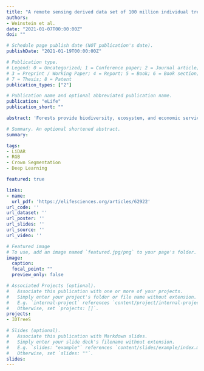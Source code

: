 ```yaml
---
title: "A remote sensing derived data set of 100 million individual tree crowns for the National Ecological Observatory Network"
authors:
- Weinstein et al.
date: "2021-01-07T00:00:00Z"
doi: ""

# Schedule page publish date (NOT publication's date).
publishDate: "2021-01-19T00:00:00Z"

# Publication type.
# Legend: 0 = Uncategorized; 1 = Conference paper; 2 = Journal article;
# 3 = Preprint / Working Paper; 4 = Report; 5 = Book; 6 = Book section;
# 7 = Thesis; 8 = Patent
publication_types: ["2"]

# Publication name and optional abbreviated publication name.
publication: "eLife"
publication_short: ""

abstract: 'Forests provide biodiversity, ecosystem, and economic services. Information on individual trees is important for understanding forest ecosystems but obtaining individual-level data at broad scales is challenging due to the costs and logistics of data collection. While advances in remote sensing techniques allow surveys of individual trees at unprecedented extents, there remain technical challenges in turning sensor data into tangible information. Using deep learning methods, we produced an open-source data set of individual-level crown estimates for 100 million trees at 37 sites across the United States surveyed by the National Ecological Observatory Network’s Airborne Observation Platform. Each canopy tree crown is represented by a rectangular bounding box and includes information on the height, crown area, and spatial location of the tree. These data have the potential to drive significant expansion of individual-level research on trees by facilitating both regional analyses and cross-region comparisons encompassing forest types from most of the United States.'

# Summary. An optional shortened abstract.
summary:

tags:
- LiDAR
- RGB
- Crown Segmentation
- Deep Learning

featured: true

links:
- name:
  url_pdf: 'https://elifesciences.org/articles/62922'
url_code: ''
url_dataset: ''
url_poster: ''
url_slides: ''
url_source: ''
url_video: ''

# Featured image
# To use, add an image named `featured.jpg/png` to your page's folder.
image:
  caption:
  focal_point: ""
  preview_only: false

# Associated Projects (optional).
#   Associate this publication with one or more of your projects.
#   Simply enter your project's folder or file name without extension.
#   E.g. `internal-project` references `content/project/internal-project/index.md`.
#   Otherwise, set `projects: []`.
projects:
- IDTreeS

# Slides (optional).
#   Associate this publication with Markdown slides.
#   Simply enter your slide deck's filename without extension.
#   E.g. `slides: "example"` references `content/slides/example/index.md`.
#   Otherwise, set `slides: ""`.
slides:
---
```

